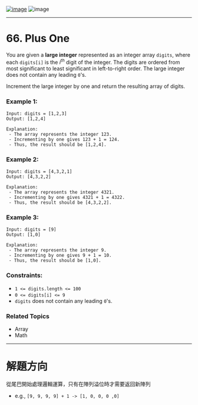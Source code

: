 [![image](https://img.shields.io/badge/Leetcode-Link-blue?logo=leetcode)](https://leetcode.com/problems/plus-one/)
![image](https://img.shields.io/badge/Difficulty-Easy-green)

---

# 66. Plus One

You are given a **large integer** represented as an integer array `digits`, where each `digits[i]` is the $i^{th}$ digit of the integer. The digits are ordered from most significant to least significant in left-to-right order. The large integer does not contain any leading `0`'s.

Increment the large integer by one and return the resulting array of digits.

### Example 1:

```
Input: digits = [1,2,3]
Output: [1,2,4]

Explanation:
 - The array represents the integer 123.
 - Incrementing by one gives 123 + 1 = 124.
 - Thus, the result should be [1,2,4].
```

### Example 2:

```
Input: digits = [4,3,2,1]
Output: [4,3,2,2]

Explanation:
 - The array represents the integer 4321.
 - Incrementing by one gives 4321 + 1 = 4322.
 - Thus, the result should be [4,3,2,2].
```

### Example 3:

```
Input: digits = [9]
Output: [1,0]

Explanation:
 - The array represents the integer 9.
 - Incrementing by one gives 9 + 1 = 10.
 - Thus, the result should be [1,0].
``` 

### Constraints:

- `1 <= digits.length <= 100`
- `0 <= digits[i] <= 9`
- `digits` does not contain any leading `0`'s.

### Related Topics

- Array
- Math

---

# 解題方向

從尾巴開始處理邏輯運算，只有在陣列溢位時才需要返回新陣列
- e.g., `[9, 9, 9, 9] + 1 -> [1, 0, 0, 0 ,0]`